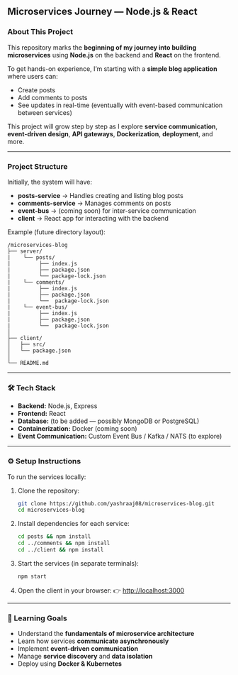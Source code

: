 ## Microservices Journey — Node.js & React

### About This Project

This repository marks the **beginning of my journey into building microservices** using **Node.js** on the backend and **React** on the frontend.

To get hands-on experience, I’m starting with a **simple blog application** where users can:

* Create posts
* Add comments to posts
* See updates in real-time (eventually with event-based communication between services)

This project will grow step by step as I explore **service communication**, **event-driven design**, **API gateways**, **Dockerization**, **deployment**, and more.

---

### Project Structure

Initially, the system will have:

* **posts-service** → Handles creating and listing blog posts
* **comments-service** → Manages comments on posts
* **event-bus** → (coming soon) for inter-service communication
* **client** → React app for interacting with the backend

Example (future directory layout):

```
/microservices-blog
├── server/
|    └── posts/
|         ├── index.js
|         ├── package.json
|         └── package-lock.json
|    └── comments/
|         ├── index.js
|         ├── package.json
|         └──  package-lock.json
|    └── event-bus/
|         ├── index.js
|         ├── package.json
|         └──  package-lock.json
│
├── client/
│   ├── src/
│   └── package.json
│
└── README.md
```

---

### 🛠️ Tech Stack

* **Backend:** Node.js, Express
* **Frontend:** React
* **Database:** (to be added — possibly MongoDB or PostgreSQL)
* **Containerization:** Docker (coming soon)
* **Event Communication:** Custom Event Bus / Kafka / NATS (to explore)

---

### ⚙️ Setup Instructions

To run the services locally:

1. Clone the repository:

   ```bash
   git clone https://github.com/yashraaj08/microservices-blog.git
   cd microservices-blog
   ```

2. Install dependencies for each service:

   ```bash
   cd posts && npm install
   cd ../comments && npm install
   cd ../client && npm install
   ```

3. Start the services (in separate terminals):

   ```bash
   npm start
   ```

4. Open the client in your browser:
   👉 [http://localhost:3000](http://localhost:3000)

---

### 🧠 Learning Goals

* Understand the **fundamentals of microservice architecture**
* Learn how services **communicate asynchronously**
* Implement **event-driven communication**
* Manage **service discovery** and **data isolation**
* Deploy using **Docker & Kubernetes**